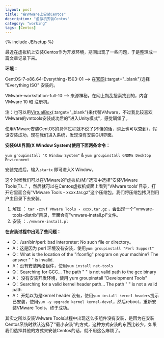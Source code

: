 ```yaml
---
layout: post
title: "在VMware上安装Centos"
description: "虚拟机安装Centos"
category: "working"
tags: [Centos]
---
```

{% include JB/setup %}

最近在虚拟机上安装Centos作为开发环境，期间出现了一些问题，于是整理成一篇文章记录下来。

**环境：**

  CentOS-7-x86_64-Everything-1503-01  --> 在[官网](http://www.centos.org/download/){:target="_blank"}选择 "Everything ISO" 安装的。

  VMware-workstation-full-10          --> 来源神秘，在网上胡乱搜索找到的，内含VMware 10 和 注册机。
  
注：也可以用[VirtualBox](https://www.virtualbox.org/){:target="_blank"}来代替VMware，不过我比较喜欢VMware的vmtools安装成功后的"进入Unity模式"，感觉碉堡了。

使用VMware安装CentOS的具体过程就不说了(不懂的话，网上也可以查到)，假设安装成功，现在我们进入系统，发现没有安装GUI界面。

**安装GUI界面(X Window System)使用下面两条命令：**

`yum groupinstall "X Window System"` & `yum groupinstall GNOME Desktop Environment`

安装完成后，输入`startx` 即可进入X Window。

这个时候我们可以在VMware的"虚拟机(M)"选项中选择"安装VMware Tools(T)..." ，然后就可以在Centos虚拟机桌面上看到"VMware tools'目录，打开它里面会有"VMware Tools - xxxx.tar.gz"这个压缩包。我们将压缩包拷贝到用户主目录下去安装。

1. 解压 ： `tar -zxvf VMware Tools - xxxx.tar.gz` ，会出现一个"vmware-tools-distrib"目录，里面会有"vmware-install.pl"文件。
2. 安装 ：`./vmware-install.pl` 

**在安装过程中出现了些问题：**

- Q：/usr/bin/perl: bad interpreter: No such file or directory。
- A：这是因为 perl 环境没有安装，使用`yum groupinstall "Perl Support"`
- Q：What is the location of the "ifconfig" program on your machine? The answer " " is invalid.
- A：没有安装网络组件，使用`yum install net-tools`
- Q：Searching for GCC... The path " " is not valid path to the gcc binary
- A： 没有安装开发环境，使用 yum groupinstall "Development Tools"
- Q：Searching for a valid kernel header path... The path " " is not a valid path
- A： 开始以为是kernel header 没有，使用`yum install kernel-headers`提示已安装，使用`yum -y upgrade kernel kernel-devel`，然后reboot，重新安装VMware Tools，终于成功。

其实之所以安装VMware Tools过程中出现这么多组件没有安装，是因为在安装Centos系统时默认选择了"最小安装"的方式，这种方式安装的东西比较少，如果我们选择其他的方式来安装Centos的话，就不用这么麻烦了。